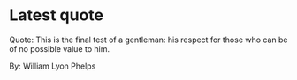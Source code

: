 # Latest quote 

Quote: This is the final test of a gentleman: his respect for those who can be of no possible value to him. 

By: William Lyon Phelps